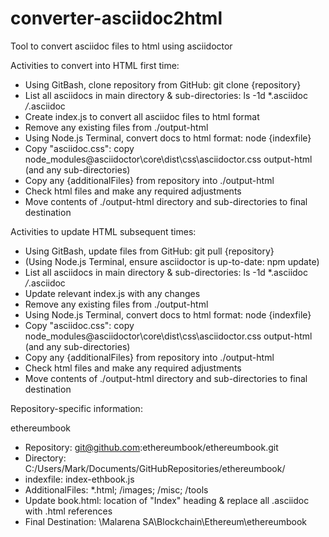 # converter-asciidoc2html
Tool to convert asciidoc files to html using asciidoctor

Activities to convert into HTML first time:
* Using GitBash, clone repository from GitHub: git clone {repository}
* List all asciidocs in main directory & sub-directories: ls -1d *.asciidoc */*.asciidoc
* Create index.js to convert all asciidoc files to html format
* Remove any existing files from ./output-html
* Using Node.js Terminal, convert docs to html format: node {indexfile}
* Copy "asciidoc.css": copy node_modules\@asciidoctor\core\dist\css\asciidoctor.css output-html (and any sub-directories)
* Copy any {additionalFiles} from repository into ./output-html
* Check html files and make any required adjustments
* Move contents of ./output-html directory and sub-directories to final destination

Activities to update HTML subsequent times:
* Using GitBash, update files from GitHub: git pull {repository}
* (Using Node.js Terminal, ensure asciidoctor is up-to-date: npm update)
* List all asciidocs in main directory & sub-directories: ls -1d *.asciidoc */*.asciidoc
* Update relevant index.js with any changes
* Remove any existing files from ./output-html
* Using Node.js Terminal, convert docs to html format: node {indexfile}
* Copy "asciidoc.css": copy node_modules\@asciidoctor\core\dist\css\asciidoctor.css output-html (and any sub-directories)
* Copy any {additionalFiles} from repository into ./output-html
* Check html files and make any required adjustments
* Move contents of ./output-html directory and sub-directories to final destination



Repository-specific information:

ethereumbook
* Repository: git@github.com:ethereumbook/ethereumbook.git
* Directory: C:/Users/Mark/Documents/GitHubRepositories/ethereumbook/
* indexfile: index-ethbook.js
* AdditionalFiles: *.html; /images; /misc; /tools
* Update book.html: location of "Index" heading & replace all .asciidoc with .html references
* Final Destination: \Malarena SA\Blockchain\Ethereum\ethereumbook


